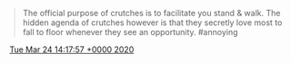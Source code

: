 > The official purpose of crutches is to facilitate you stand &amp; walk\. The hidden agenda of crutches however is that they secretly love most to fall to floor whenever they see an opportunity\. \#annoying

<img src="../../media/tweet.ico" width="12" /> [Tue Mar 24 14:17:57 +0000 2020](https://twitter.com/DromerDenker/status/1242455615751979008)